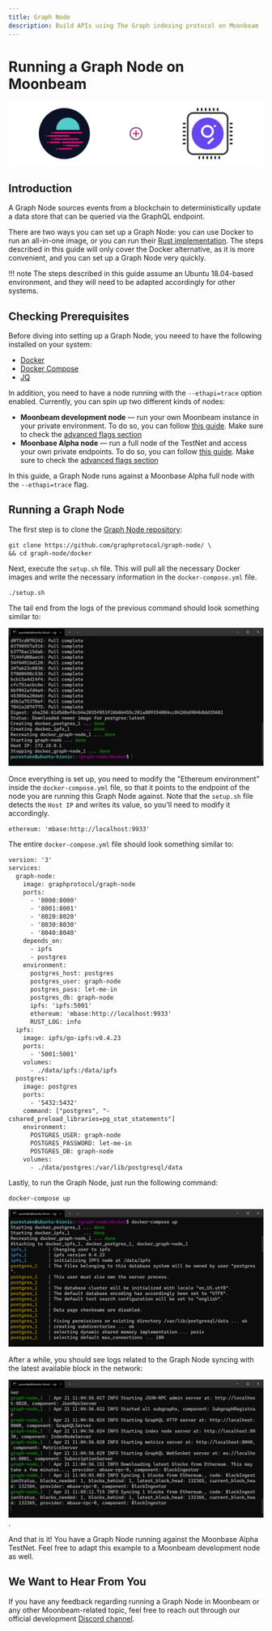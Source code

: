 ```yaml
---
title: Graph Node
description: Build APIs using The Graph indexing protocol on Moonbeam
---
```


# Running a Graph Node on Moonbeam

![The Graph Node on Moonbeam](/images/thegraph/thegraphnode-banner.png)

## Introduction

A Graph Node sources events from a blockchain to deterministically update a data store that can be queried via the GraphQL endpoint.

There are two ways you can set up a Graph Node: you can use Docker to run an all-in-one image, or you can run their [Rust implementation](https://github.com/graphprotocol/graph-node). The steps described in this guide will only cover the Docker alternative, as it is more convenient, and you can set up a Graph Node very quickly.

!!! note
    The steps described in this guide assume an Ubuntu 18.04-based environment, and they will need to be adapted accordingly for other systems.

## Checking Prerequisites

Before diving into setting up a Graph Node, you neeed to have the following installed on your system:

 - [Docker](https://docs.docker.com/get-docker/)
 - [Docker Compose](https://docs.docker.com/compose/install/)
 - [JQ](https://stedolan.github.io/jq/download/)

In addition, you need to have a node running with the `--ethapi=trace` option enabled. Currently, you can spin up two different kinds of nodes:

 - **Moonbeam development node** — run your own Moonbeam instance in your private environment. To do so, you can follow [this guide](/getting-started/local-node/setting-up-a-node/). Make sure to check the [advanced flags section](/getting-started/local-node/setting-up-a-node/#advanced-flags-and-options)
 - **Moonbase Alpha node** — run a full node of the TestNet and access your own private endpoints. To do so, you can follow [this guide](/node-operators/networks/full-node/). Make sure to check the [advanced flags section](/node-operators/networks/full-node/#advanced-flags-and-options)

In this guide, a Graph Node runs against a Moonbase Alpha full node with the `--ethapi=trace` flag.

## Running a Graph Node

The first step is to clone the [Graph Node repository](https://github.com/graphprotocol/graph-node/):

```
git clone https://github.com/graphprotocol/graph-node/ \
&& cd graph-node/docker
```

Next, execute the `setup.sh` file. This will pull all the necessary Docker images and write the necessary information in the `docker-compose.yml` file.

```
./setup.sh
```

The tail end from the logs of the previous command should look something similar to:

![Graph Node setup](/images/thegraph/thegraphnode-images1.png)

Once everything is set up, you need to modify the "Ethereum environment" inside the `docker-compose.yml` file, so that it points to the endpoint of the node you are running this Graph Node against. Note that the `setup.sh` file detects the `Host IP` and writes its value, so you'll need to modify it accordingly.

```
ethereum: 'mbase:http://localhost:9933'
```

The entire `docker-compose.yml` file should look something similar to:

```
version: '3'
services:
  graph-node:
    image: graphprotocol/graph-node
    ports:
      - '8000:8000'
      - '8001:8001'
      - '8020:8020'
      - '8030:8030'
      - '8040:8040'
    depends_on:
      - ipfs
      - postgres
    environment:
      postgres_host: postgres
      postgres_user: graph-node
      postgres_pass: let-me-in
      postgres_db: graph-node
      ipfs: 'ipfs:5001'
      ethereum: 'mbase:http://localhost:9933'
      RUST_LOG: info
  ipfs:
    image: ipfs/go-ipfs:v0.4.23
    ports:
      - '5001:5001'
    volumes:
      - ./data/ipfs:/data/ipfs
  postgres:
    image: postgres
    ports:
      - '5432:5432'
    command: ["postgres", "-cshared_preload_libraries=pg_stat_statements"]
    environment:
      POSTGRES_USER: graph-node
      POSTGRES_PASSWORD: let-me-in
      POSTGRES_DB: graph-node
    volumes:
      - ./data/postgres:/var/lib/postgresql/data
```

Lastly, to run the Graph Node, just run the following command:

```
docker-compose up
```

![Graph Node compose up](/images/thegraph/thegraphnode-images2.png)

After a while, you should see logs related to the Graph Node syncing with the latest available block in the network:

![Graph Node logs](/images/thegraph/thegraphnode-images3.png).

And that is it! You have a Graph Node running against the Moonbase Alpha TestNet. Feel free to adapt this example to a Moonbeam development node as well.

## We Want to Hear From You

If you have any feedback regarding running a Graph Node in Moonbeam or any other Moonbeam-related topic, feel free to reach out through our official development [Discord channel](https://discord.gg/PfpUATX).